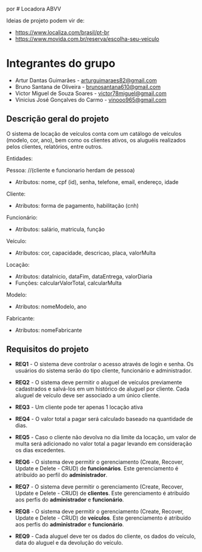 por # Locadora ABVV

Ideias de projeto podem vir de:
 
 * https://www.localiza.com/brasil/pt-br
 * https://www.movida.com.br/reserva/escolha-seu-veiculo

# Integrantes do grupo 

 * Artur Dantas Guimarães - arturguimaraes82@gmail.com
 * Bruno Santana de Oliveira - brunosantana610@gmail.com
 * Victor Miguel de Souza Soares - victor78miguel@gmail.com
 * Vinicius José Gonçalves do Carmo - vinooo965@gmail.com


## Descrição geral do projeto

O sistema de locação de veículos conta com um catálogo de veículos (modelo, cor, ano), bem como os clientes ativos, os aluguéis realizados pelos clientes, relatórios, entre outros.

Entidades:

Pessoa: //(cliente e funcionario herdam de pessoa)
- Atributos: nome, cpf (id), senha, telefone, email, endereço, idade

 
Cliente:
- Atributos: forma de pagamento, habilitação (cnh)

Funcionário:
- Atributos: salário, matricula, função


Veículo:
- Atributos: cor, capacidade, descricao, placa, valorMulta

Locação:
- Atributos: dataInicio, dataFim, dataEntrega, valorDiaria
- Funções: calcularValorTotal, calcularMulta

Modelo:
- Atributos: nomeModelo, ano

Fabricante:
- Atributos: nomeFabricante


## Requisitos do projeto

* **REQ1** - O sistema deve controlar o acesso através de login e senha. Os usuários do sistema serão do tipo cliente, funcionário e administrador.

* **REQ2** - O sistema deve permitir o aluguel de veículos previamente cadastrados e salvá-los em um histórico de aluguel por cliente. Cada aluguel de veículo deve ser associado a um único cliente.

* **REQ3** - Um cliente pode ter apenas 1 locação ativa

* **REQ4** - O valor total a pagar será calculado baseado na quantidade de dias.

* **REQ5** - Caso o cliente não devolva no dia limite da locação, um valor de multa será adicionado no valor total a pagar levando em consideração os dias excedentes.

* **REQ6** - O sistema deve permitir o gerenciamento (Create, Recover, Update e Delete - CRUD) de **funcionários**. Este gerenciamento é atribuído ao perfil do **administrador**.

* **REQ7** - O sistema deve permitir o gerenciamento (Create, Recover, Update e Delete - CRUD) de **clientes**. Este gerenciamento é atribuído aos perfis do **administrador** e **funcionário**.

* **REQ8** - O sistema deve permitir o gerenciamento (Create, Recover, Update e Delete - CRUD) de **veículos**. Este gerenciamento é atribuído aos perfis do **administrador** e **funcionário**.

* **REQ9** - Cada aluguel deve ter os dados do cliente, os dados do veículo, data do aluguel e da devolução do veículo.
